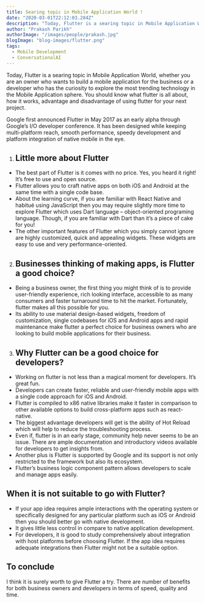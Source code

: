 ```yaml
---
title: Searing topic in Mobile Application World !
date: "2020-03-01T22:12:03.284Z"
description: "Today, Flutter is a searing topic in Mobile Application World, whether you are an owner who wants to build a mobile application for the business or a developer who has the curiosity to explore the most trending technology in the Mobile Application sphere. You should know what flutter is all about, how it works, advantage and disadvantage of using flutter for your next project."
author: "Prakash Parikh"
authorImage: "/images/people/prakash.jpg"
blogImage: "blog-images/flutter.png"
tags:
  - Mobile Development
  - ConversationalAI
---
```


Today, Flutter is a searing topic in Mobile Application World, whether you are an owner who wants to build a mobile application for the business or a developer who has the curiosity to explore the most trending technology in the Mobile Application sphere. You should know what flutter is all about, how it works, advantage and disadvantage of using flutter for your next project.

Google first announced Flutter in May 2017 as an early alpha through Google’s I/O developer conference. It has been designed while keeping multi-platform reach, smooth performance, speedy development and platform integration of native mobile in the eye.

1. ## Little more about Flutter

  * The best part of Flutter is it comes with no price. Yes, you heard it right! It’s free to use and open source.
  * Flutter allows you to craft native apps on both iOS and Android at the same time with a single code base.
  * About the learning curve, if you are familiar with React Native and habitué using JavaScript then you may require slightly more time to explore Flutter which uses Dart language – object-oriented programing language. Though, if you are familiar with Dart than it’s a piece of cake for you!
  * The other important features of Flutter which you simply cannot ignore are highly customized, quick and appealing widgets. These widgets are easy to use and very performance-oriented.
2. ## Businesses thinking of making apps, is Flutter a good choice?

  * Being a business owner, the first thing you might think of is to provide user-friendly experience, rich looking interface, accessible to as many consumers and faster turnaround time to hit the market. Fortunately, flutter makes all this possible for you.
  * Its ability to use material design-based widgets, freedom of customization, single codebases for iOS and Android apps and rapid maintenance make flutter a perfect choice for business owners who are looking to build mobile applications for their business.
3. ## Why Flutter can be a good choice for developers?

  * Working on flutter is not less than a magical moment for developers. It’s great fun.
  * Developers can create faster, reliable and user-friendly mobile apps with a single code approach for iOS and Android.
  * Flutter is compiled to x86 native libraries make it faster in comparison to other available options to build cross-platform apps such as react-native.
  * The biggest advantage developers will get is the ability of Hot Reload which will help to reduce the troubleshooting process.
  * Even if, flutter is in an early stage, community help never seems to be an issue. There are ample documentation and introductory videos available for developers to get insights from.
  * Another plus is Flutter is supported by Google and its support is not only restricted to the framework but also its ecosystem.
  * Flutter’s business logic component pattern allows developers to scale and manage apps easily.
## When it is not suitable to go with Flutter?

* If your app idea requires ample interactions with the operating system or specifically designed for any particular platform such as iOS or Android then you should better go with native development.
* It gives little less control in compare to native application development.
* For developers, it is good to study comprehensively about integration with host platforms before choosing Flutter. If the app idea requires adequate integrations then Flutter might not be a suitable option.

## To conclude

I think it is surely worth to give Flutter a try. There are number of benefits for both business owners and developers in terms of speed, quality and time.
